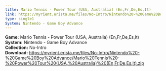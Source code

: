 ```yaml
---
title: Mario Tennis - Power Tour (USA, Australia) (En,Fr,De,Es,It)
link: https://myrient.erista.me/files/No-Intro/Nintendo%20-%20Game%20Boy%20Advance/Mario%20Tennis%20-%20Power%20Tour%20(USA,%20Australia)%20(En,Fr,De,Es,It).zip
type: single1
System: Nintendo - Game Boy Advance
---
```

<b>Game:</b> Mario Tennis - Power Tour (USA, Australia) (En,Fr,De,Es,It)<br>
<b>System:</b> Nintendo - Game Boy Advance<br>
<b>Collection:</b> No-Intro<br>
<b>Download:</b> https://myrient.erista.me/files/No-Intro/Nintendo%20-%20Game%20Boy%20Advance/Mario%20Tennis%20-%20Power%20Tour%20(USA,%20Australia)%20(En,Fr,De,Es,It).zip